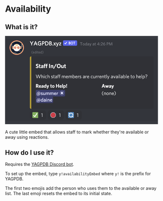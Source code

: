# Availability

## What is it?

![Demo Screenshot](availability-demo.png)

A cute little embed that allows staff to mark whether they're available or away using reactions.

## How do I use it?

Requires the [YAGPDB Discord bot](https://yagpdb.xyz).

To set up the embed, type `y!availabilityEmbed` where `y!` is the prefix for YAGPDB.

The first two emojis add the person who uses them to the available or away list. The last emoji resets the embed to its initial state.
